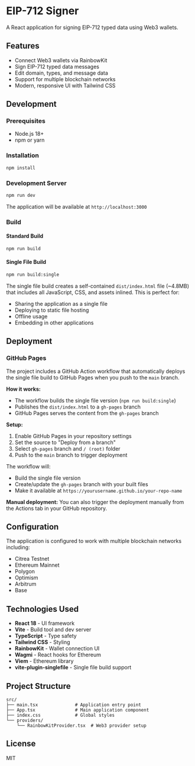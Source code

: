 # EIP-712 Signer

A React application for signing EIP-712 typed data using Web3 wallets.

## Features

- Connect Web3 wallets via RainbowKit
- Sign EIP-712 typed data messages
- Edit domain, types, and message data
- Support for multiple blockchain networks
- Modern, responsive UI with Tailwind CSS

## Development

### Prerequisites

- Node.js 18+ 
- npm or yarn

### Installation

```bash
npm install
```

### Development Server

```bash
npm run dev
```

The application will be available at `http://localhost:3000`

### Build

#### Standard Build
```bash
npm run build
```

#### Single File Build
```bash
npm run build:single
```

The single file build creates a self-contained `dist/index.html` file (~4.8MB) that includes all JavaScript, CSS, and assets inlined. This is perfect for:

- Sharing the application as a single file
- Deploying to static file hosting
- Offline usage
- Embedding in other applications

## Deployment

### GitHub Pages

The project includes a GitHub Action workflow that automatically deploys the single file build to GitHub Pages when you push to the `main` branch.

**How it works:**
- The workflow builds the single file version (`npm run build:single`)
- Publishes the `dist/index.html` to a `gh-pages` branch
- GitHub Pages serves the content from the `gh-pages` branch

**Setup:**
1. Enable GitHub Pages in your repository settings
2. Set the source to "Deploy from a branch"
3. Select `gh-pages` branch and `/ (root)` folder
4. Push to the `main` branch to trigger deployment

The workflow will:
- Build the single file version
- Create/update the `gh-pages` branch with your built files
- Make it available at `https://yourusername.github.io/your-repo-name`

**Manual deployment:**
You can also trigger the deployment manually from the Actions tab in your GitHub repository.

## Configuration

The application is configured to work with multiple blockchain networks including:
- Citrea Testnet
- Ethereum Mainnet
- Polygon
- Optimism
- Arbitrum
- Base

## Technologies Used

- **React 18** - UI framework
- **Vite** - Build tool and dev server
- **TypeScript** - Type safety
- **Tailwind CSS** - Styling
- **RainbowKit** - Wallet connection UI
- **Wagmi** - React hooks for Ethereum
- **Viem** - Ethereum library
- **vite-plugin-singlefile** - Single file build support

## Project Structure

```
src/
├── main.tsx              # Application entry point
├── App.tsx               # Main application component
├── index.css             # Global styles
└── providers/
    └── RainbowKitProvider.tsx  # Web3 provider setup
```

## License

MIT